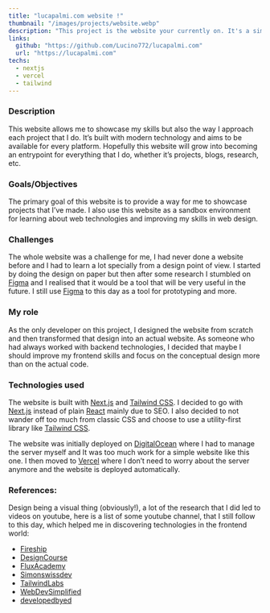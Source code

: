 ```yaml
---
title: "lucapalmi.com website !"
thumbnail: "/images/projects/website.webp"
description: "This project is the website your currently on. It's a simple static website build with Next.js. It's serve as a portfolio to showcase projects I made."
links:
  github: "https://github.com/Lucino772/lucapalmi.com"
  url: "https://lucapalmi.com"
techs:
  - nextjs
  - vercel
  - tailwind
---
```


### Description
This website allows me to showcase my skills but also the way I approach each project that I do. It’s built with modern technology and aims to be available for every platform. Hopefully this website will grow into becoming an entrypoint for everything that I do, whether it’s projects, blogs, research, etc.

### Goals/Objectives
The primary goal of this website is to provide a way for me to showcase projects that I’ve made. I also use this website as a sandbox environment for learning about web technologies and improving my skills in web design. 

### Challenges
The whole website was a challenge for me, I had never done a website before and I had to learn a lot specially from a design point of view. I started by doing the design on paper but then after some research I stumbled on [Figma] and I realised that it would be a tool that will be very useful in the future. I still use [Figma] to this day as a tool for prototyping and more.

### My role
As the only developer on this project, I designed the website from scratch and then transformed that design into an actual website. As someone who had always worked with backend technologies, I decided that maybe I should improve my frontend skills and focus on the conceptual design more than on the actual code.

### Technologies used
The website is built with [Next.js] and [Tailwind CSS][TailwindCSS]. I decided to go with [Next.js] instead of plain [React][NextVsReact] mainly due to SEO. I also decided to not wander off too much from classic CSS and choose to use a utility-first library like [Tailwind CSS][TailwindCSS]. 

The website was initially deployed on [DigitalOcean][HostWebsiteOnDigitalOcean] where I had to manage the server myself and It was too much work for a simple website like this one. I then moved to [Vercel][HostWebsiteOnVercel] where I don’t need to worry about the server anymore and the website is deployed automatically.

### References:
Design being a visual thing (obviously!), a lot of the research that I did led to videos on youtube, here is a list of some youtube channel, that I still follow to this day, which helped me in discovering technologies in the frontend world:
- [Fireship][FireshipYT]
- [DesignCourse][DesignCourseYT]
- [FluxAcademy][FluxAcademyYT]
- [Simonswissdev][SimonswissdevYT]
- [TailwindLabs][TailwindLabsYT]
- [WebDevSimplified][WebDevSimplifiedYT]
- [developedbyed][developedbyedYT]


<!-- links -->
[FireshipYT]: https://www.youtube.com/@Fireship "Fireship Youtube Channel"
[DesignCourseYT]: https://www.youtube.com/@DesignCourse "DesignCourse Youtube Channel"
[FluxAcademyYT]: https://www.youtube.com/@FluxAcademy "FluxAcademy Youtube Channel"
[SimonswissdevYT]: https://www.youtube.com/@Simonswissdev "Simonswissdev Youtube Channel"
[TailwindLabsYT]: https://www.youtube.com/@TailwindLabs "TailwindLabs Youtube Channel"
[WebDevSimplifiedYT]: https://www.youtube.com/@WebDevSimplified "WebDevSimplified Youtube Channel"
[developedbyedYT]: https://www.youtube.com/@developedbyed "developedbyed Youtube Channel"

[Figma]: https://www.figma.com/ "Figma Website"
[Next.js]: https://nextjs.org/ "Next.js Website"
[TailwindCSS]: https://tailwindcss.com/ "Tailwind CSS Website"

[HostWebsiteOnDigitalOcean]: https://docs.digitalocean.com/products/getting-started/host-websites/
[HostWebsiteOnVercel]: https://dev.to/therickedge/how-to-deploy-your-website-using-vercel-4499
[NextVsReact]: https://www.freecodecamp.org/news/next-vs-react/